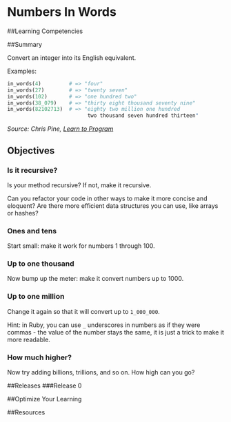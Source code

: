 # Numbers In Words 
 
##Learning Competencies 

##Summary 

 Convert an integer into its English equivalent.

Examples:
  
```ruby
in_words(4)         # => "four"
in_words(27)        # => "twenty seven"
in_words(102)       # => "one hundred two"
in_words(38_079)    # => "thirty eight thousand seventy nine"
in_words(82102713)  # => "eighty two million one hundred 
                          two thousand seven hundred thirteen"
```

<cite>Source: Chris Pine, [Learn to Program](http://pine.fm/LearnToProgram/)</cite>

## Objectives





### Is it recursive?

Is your method recursive?  If not, make it recursive.

Can you refactor your code in other ways to make it more concise and eloquent?  Are there more efficient data structures you can use, like arrays or hashes?

### Ones and tens

Start small: make it work for numbers 1 through 100.

### Up to one thousand

Now bump up the meter: make it convert numbers up to 1000.

### Up to one million

Change it again so that it will convert up to `1_000_000`.  

Hint: in Ruby, you can use `_` underscores in numbers as if they were commas - the value of the number stays the same, it is just a trick to make it more readable.

### How much higher?

Now try adding billions, trillions, and so on.  How high can you go? 

##Releases
###Release 0 

##Optimize Your Learning 

##Resources